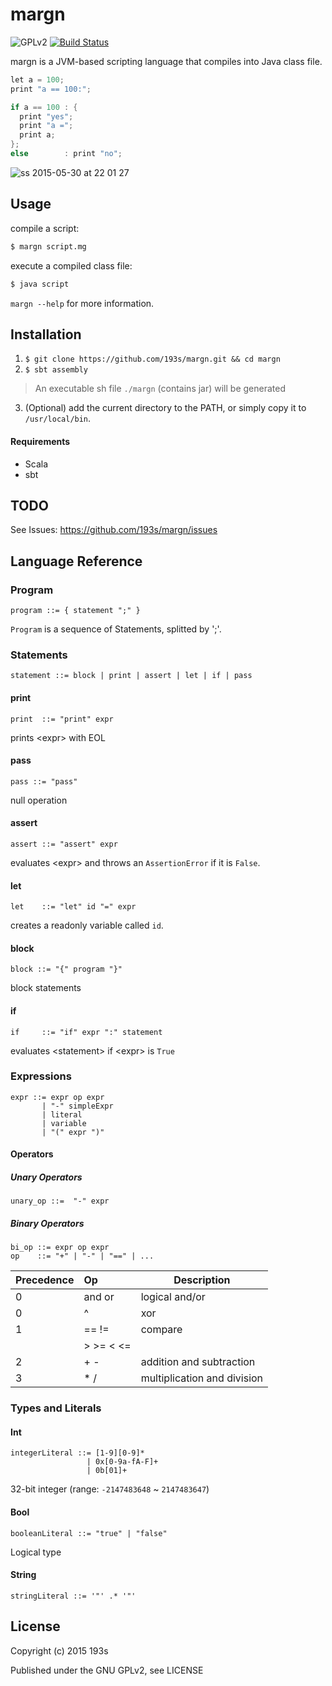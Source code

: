 # margn
![GPLv2](https://img.shields.io/badge/license-GPLv2-blue.svg)
[![Build Status](https://travis-ci.org/193s/margn.svg)](https://travis-ci.org/193s/margn)


margn is a JVM-based scripting language that compiles into Java class file.  

```c
let a = 100;
print "a == 100:";

if a == 100 : {
  print "yes";
  print "a =";
  print a;
};
else        : print "no";
```

![ss 2015-05-30 at 22 01 27](https://cloud.githubusercontent.com/assets/6814758/7897456/7c107b3e-0717-11e5-969f-68480924d97f.png)


## Usage
compile a script:
```sh
$ margn script.mg
```
execute a compiled class file:
```sh
$ java script
```

`margn --help` for more information.

## Installation
1. `$ git clone https://github.com/193s/margn.git && cd margn`
2. `$ sbt assembly`  
> An executable sh file `./margn` (contains jar) will be generated
3. (Optional) add the current directory to the PATH, or simply copy it to `/usr/local/bin`.

#### Requirements
- Scala
- sbt


## TODO
See Issues: https://github.com/193s/margn/issues

## Language Reference

### Program
```ebnf
program ::= { statement ";" }
```
`Program` is a sequence of Statements, splitted by ';'.


### Statements
```ebnf
statement ::= block | print | assert | let | if | pass
```
#### print
```ebnf
print  ::= "print" expr
```
prints \<expr\> with EOL

#### pass
```ebnf
pass ::= "pass"
```
null operation

#### assert
```ebnf
assert ::= "assert" expr
```
evaluates \<expr\> and throws an `AssertionError` if it is `False`.

#### let
```ebnf
let    ::= "let" id "=" expr
```
creates a readonly variable called `id`.

#### block
```ebnf
block ::= "{" program "}"
```
block statements

#### if
```ebnf
if     ::= "if" expr ":" statement
```
evaluates \<statement\> if \<expr\> is `True`



### Expressions
```ebnf
expr ::= expr op expr
       | "-" simpleExpr
       | literal
       | variable
       | "(" expr ")"
```

#### Operators
##### Unary Operators
```ebnf
unary_op ::=  "-" expr
```

##### Binary Operators
```ebnf
bi_op ::= expr op expr
op    ::= "+" | "-" | "==" | ...
```

| Precedence | Op            | Description                 |
|:-----------|:--------------|-----------------------------|
| 0          | and or        | logical and/or              |
| 0          | ^             | xor                         |
| 1          | == !=         | compare                     |
|            | > >= < <=     |                             |
| 2          | + -           | addition and subtraction    |
| 3          | * /           | multiplication and division |


### Types and Literals
#### Int
```ebnf
integerLiteral ::= [1-9][0-9]*
                 | 0x[0-9a-fA-F]+
                 | 0b[01]+
```
32-bit integer (range: `-2147483648` ~ `2147483647`)

#### Bool
```ebnf
booleanLiteral ::= "true" | "false"
```
Logical type

#### String
```ebnf
stringLiteral ::= '"' .* '"'
```


## License
Copyright (c) 2015 193s

Published under the GNU GPLv2, see LICENSE
